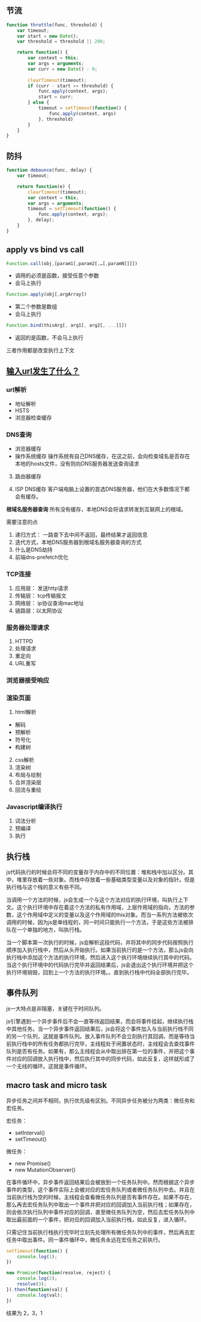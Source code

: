 ## 节流
```js
function throttle(func, threshold) {
    var timeout;
    var start = new Date();
    var threshold = threshold || 200;

    return function() {
        var context = this;
        var args = arguments;
        var curr = new Date() - 0;
        
        clearTimeout(timeout);
        if (curr - start >= threshold) {
            func.apply(context, args);
            start = curr;
        } else {
            timeout = setTimeout(function() {
                func.apply(context, args)
            }, threshold)
        }
    }
}
```
## 防抖
```js
function debounce(func, delay) {
    var timeout;

    return function(e) {
        clearTimeout(timeout);
        var context = this;
        var args = arguments;
        timeout = setTimeout(function() {
            func.apply(context, args);
        }, delay);
    }
}
```

## apply vs bind vs call

```js
Function.call(obj,[param1[,param2[,…[,paramN]]]])
```
- 调用的必须是函数，接受任意个参数
- 会马上执行

```js
Function.apply(obj[,argArray])
```
- 第二个参数是数组
- 会马上执行

```js
Function.bind(thisArg[, arg1[, arg2[, ...]]])
```
- 返回的是函数，不会马上执行

三者作用都是改变执行上下文

## [输入url发生了什么？](https://zhuanlan.zhihu.com/p/80551769)

### url解析
- 地址解析
- HSTS
- 浏览器检查缓存

### DNS查询
- 浏览器缓存
- 操作系统缓存
操作系统有自己DNS缓存，在这之前，会向检查域名是否存在本地的hosts文件，没有则向DNS服务器发送查询请求

3. 路由器缓存

4. ISP DNS缓存
客户端电脑上设置的首选DNS服务器，他们在大多数情况下都会有缓存。

__根域名服务器查询__
所有没有缓存，本地DNS会将请求转发到互联网上的根域。

需要注意的点
1. 递归方式： 一路查下去中间不返回，最终结果才返回信息
2. 迭代方式，本地DNS服务器到根域名服务器查询的方式
3. 什么是DNS劫持
4. 前端dns-prefetch优化

### TCP连接
1. 应用层： 发送http请求
2. 传输层： tcp传输报文
3. 网络层： ip协议查询mac地址
4. 链路层：以太网协议 

### 服务器处理请求 
1. HTTPD
2. 处理请求
3. 重定向
4. URL重写

### 浏览器接受响应

### 渲染页面 
1. html解析
- 解码
- 预解析
- 符号化
- 构建树

2. css解析
3. 渲染树
4. 布局与绘制
5. 合并渲染层
6. 回流与重绘

### Javascript编译执行
1. 词法分析
2. 预编译
3. 执行 

## 执行栈
js代码执行的时候会将不同的变量存于内存中的不同位置：堆和栈中加以区分。其中，堆里存放着一些对象。而栈中存放着一些基础类型变量以及对象的指针。但是执行栈与这个栈的意义有些不同。

当调用一个方法的时候，js会生成一个与这个方法对应的执行环境，叫执行上下文。这个执行环境中存在着这个方法的私有作用域，上层作用域的指向，方法的参数，这个作用域中定义的变量以及这个作用域的this对象。而当一系列方法被依次调用的时候，因为js是单线程的，同一时间只能执行一个方法，于是这些方法被排队在一个单独的地方，叫执行栈。

当一个脚本第一次执行的时候，js会解析这段代码，并将其中的同步代码按照执行顺序加入执行栈中，然后从头开始执行。如果当前执行的是一个方法，那么js会向执行栈中添加这个方法的执行环境，然后进入这个执行环境继续执行其中的代码。当这个执行环境中的代码执行完毕并返回结果后，js会退出这个执行环境并把这个执行环境销毁，回到上一个方法的执行环境。。直到执行栈中代码全部执行完毕。

## 事件队列
js一大特点是非阻塞，关键在于时间队列。

js引擎遇到一个异步事件后不会一直等待返回结果，而会将事件挂起，继续执行栈中其他任务。当一个异步事件返回结果后，js会将这个事件加入与当前执行栈不同的另一个队列，这就是事件队列。放入事件队列不会立刻执行其回调，而是等待当前执行栈中的所有任务都执行完毕，主线程处于闲置状态时，主线程会去查找事件队列是否有任务。如果有，那么主线程会从中取出排在第一位的事件，并把这个事件对应的回调放入执行栈中，然后执行其中的同步代码，如此反复，这样就形成了一个无线的循环。这就是事件循环。


## macro task and micro task
异步任务之间并不相同，执行优先级有区别。不同异步任务被分为两类：微任务和宏任务。

宏任务：
- setInterval()
- setTimeout()

微任务：
- new Promise()
- new MutationObserver()

在事件循环中，异步事件返回结果后会被放到一个任务队列中。然而根据这个异步事件的类型，这个事件实际上会被对应的宏任务队列或者微任务队列中去。并且在当前执行栈为空的时候，主线程会查看微任务队列是否有事件存在。如果不存在，那么再去宏任务队列中取出一个事件并把对应的回调加入当前执行栈；如果存在，则会依次执行队列中事件对应的回调，直至微任务队列为空，然后去宏任务队列中取出最前面的一个事件，把对应的回调加入当前执行栈，如此反复，进入循环。

只需记住当前执行栈执行完毕时立刻先处理所有微任务队列中的事件，然后再去宏任务中取出事件。同一事件循环中，微任务永远在宏任务之前执行。

``` js
setTimeout(function() {
    console.log(1);
})

new Promise(function(resolve, reject) {
    console.log(2);
    resolve(3);
}).then(function(val) {
    console.log(val);
})
```

结果为 2，3，1

